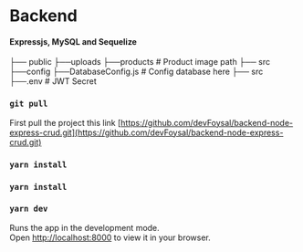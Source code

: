 # Backend
#### Expressjs, MySQL and Sequelize

├── public
    ├──uploads
        ├──products                    # Product image path
├── src
    ├──config
        ├──DatabaseConfig.js           # Config database here
├── src
    ├──.env                            # JWT Secret

### `git pull`

First pull the project this link [https://github.com/devFoysal/backend-node-express-crud.git](https://github.com/devFoysal/backend-node-express-crud.git)

### `yarn install`

### `yarn install`

### `yarn dev`
Runs the app in the development mode.\
Open [http://localhost:8000](http://localhost:8000) to view it in your browser.